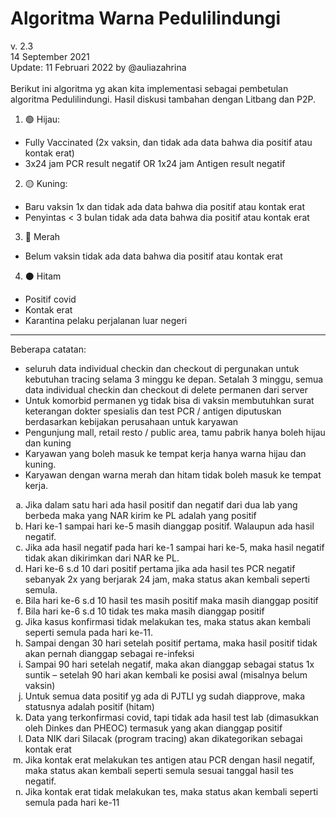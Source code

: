 # Algoritma Warna Pedulilindungi
v. 2.3\
14 September 2021\
Update: 11 Februari 2022 by @auliazahrina\
\
Berikut ini algoritma yg akan kita implementasi sebagai pembetulan algoritma Pedulilindungi. Hasil diskusi tambahan dengan Litbang dan P2P.


1. 🟢 Hijau: 
- Fully Vaccinated (2x vaksin, dan tidak ada data bahwa dia positif atau kontak erat) 
- 3x24 jam PCR result negatif OR 1x24 jam Antigen result negatif
2. 🟡 Kuning:
- Baru vaksin 1x dan tidak ada data bahwa dia positif atau kontak erat
- Penyintas < 3 bulan tidak ada data bahwa dia positif atau kontak erat
3. 🔴 Merah
- Belum vaksin tidak ada data bahwa dia positif atau kontak erat
4. ⚫️ Hitam
- Positif covid 
- Kontak erat
- Karantina pelaku perjalanan luar negeri

---

Beberapa catatan:
- seluruh data individual checkin dan checkout di pergunakan untuk kebutuhan tracing selama 3 minggu ke depan. Setalah 3 minggu, semua data individual checkin dan checkout di delete permanen dari server</li>
- Untuk komorbid permanen yg tidak bisa di vaksin membutuhkan surat keterangan dokter spesialis dan test PCR / antigen diputuskan berdasarkan kebijakan perusahaan untuk karyawan</li>
- Pengunjung mall, retail resto / public area, tamu pabrik hanya boleh hijau dan kuning</li>
- Karyawan yang boleh masuk ke tempat kerja hanya warna hijau dan kuning.</li>
- Karyawan dengan warna merah dan hitam tidak boleh masuk ke tempat kerja.</li>
<ol type="a">
<li>Jika dalam satu hari ada hasil positif dan negatif dari dua lab yang berbeda maka yang NAR kirim ke PL adalah yang positif</li>
<li>Hari ke-1 sampai hari ke-5 masih dianggap positif. Walaupun ada hasil negatif.</li>
<li>Jika ada hasil negatif pada hari ke-1 sampai hari ke-5, maka hasil negatif tidak akan dikirimkan dari NAR ke PL.</li>
<li>Hari ke-6 s.d 10 dari positif pertama jika ada hasil tes PCR negatif sebanyak 2x yang berjarak 24 jam, maka status akan kembali seperti semula.</li>
<li>Bila hari ke-6 s.d 10 hasil tes masih positif maka masih dianggap positif</li>
<li>Bila hari ke-6 s.d 10 tidak tes maka masih dianggap positif</li>
<li>Jika kasus konfirmasi tidak melakukan tes, maka status akan kembali seperti semula pada hari ke-11.</li>
<li>Sampai dengan 30 hari setelah positif pertama, maka hasil positif tidak akan pernah dianggap sebagai re-infeksi</li>
<li>Sampai 90 hari setelah negatif, maka akan dianggap sebagai status 1x suntik – setelah 90 hari akan kembali ke posisi awal (misalnya belum vaksin)</li>
<li>Untuk semua data positif yg ada di PJTLI yg sudah diapprove, maka statusnya adalah positif (hitam)</li>
<li>Data yang terkonfirmasi covid, tapi tidak ada hasil test lab (dimasukkan oleh Dinkes dan PHEOC) termasuk yang akan dianggap positif</li>
<li>Data NIK dari Silacak (program tracing) akan dikategorikan sebagai kontak erat</li>
  <li>Jika kontak erat melakukan tes antigen atau PCR dengan hasil negatif, maka status akan kembali seperti semula sesuai tanggal hasil tes negatif.</li>  
  <li>Jika kontak erat tidak melakukan tes, maka status akan kembali seperti semula pada hari ke-11</li>
</ol>
